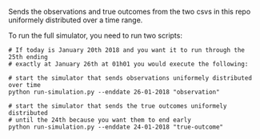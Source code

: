 Sends the observations and true outcomes from the two csvs in this repo 
uniformely distributed over a time range.

To run the full simulator, you need to run two scripts:

```
# If today is January 20th 2018 and you want it to run through the 25th ending
# exactly at January 26th at 01h01 you would execute the following:

# start the simulator that sends observations uniformely distributed over time
python run-simulation.py --enddate 26-01-2018 "observation"

# start the simulator that sends the true outcomes uniformely distributed
# until the 24th because you want them to end early
python run-simulation.py --enddate 24-01-2018 "true-outcome"
```

